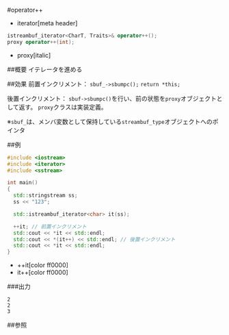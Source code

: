 #operator++
* iterator[meta header]

```cpp
istreambuf_iterator<CharT, Traits>& operator++();
proxy operator++(int);
```
* proxy[italic]

##概要
イテレータを進める


##効果
前置インクリメント：
`sbuf_->sbumpc();`
`return *this;`

後置インクリメント：
`sbuf->sbumpc()`を行い、前の状態を`proxy`オブジェクトとして返す。
`proxy`クラスは実装定義。

※`sbuf_`は、メンバ変数として保持している`streambuf_type`オブジェクトへのポインタ


##例
```cpp
#include <iostream>
#include <iterator>
#include <sstream>

int main()
{
  std::stringstream ss;
  ss << "123";

  std::istreambuf_iterator<char> it(ss);

  ++it; // 前置インクリメント
  std::cout << *it << std::endl;
  std::cout << *(it++) << std::endl; // 後置インクリメント
  std::cout << *it << std::endl;
}
```
* ++it[color ff0000]
* it++[color ff0000]

###出力
```
2
2
3
```

##参照


